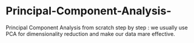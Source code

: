 # Principal-Component-Analysis-
Principal Component Analysis from scratch step by step :  we usually use PCA for dimensionality reduction and make our data mare effective.
